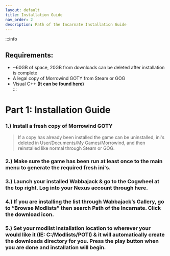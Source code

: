 ```yaml
---
layout: default
title: Installation Guide
nav_order: 2
description: Path of the Incarnate Installation Guide
---
```


:::info
## **Requirements:**
- ~60GB of space, 20GB from downloads can be deleted after installation is complete 
- A legal copy of Morrowind GOTY from Steam or GOG
- Visual C++ **(It can be found [here](https://aka.ms/vs/17/release/vc_redist.x64.exe))**  
:::

# **Part 1: Installation Guide**

### 1.) Install a fresh copy of Morrowind GOTY

> If a copy has already been installed the game can be uninstalled, ini's deleted in User/Documents/My Games/Morrowind, and then reinstalled like normal through Steam or GOG.

### 2.) Make sure the game has been run at least once to the main menu to generate the required fresh ini's.

### 3.) Launch your installed Wabbajack & go to the Cogwheel at the top right. Log into your Nexus account through here.

### 4.) If you are installing the list through Wabbajack’s Gallery, go to “Browse Modlists” then search Path of the Incarnate. Click the download icon.

### 5.) Set your modlist installation location to wherever your would like it (IE: C:/Modlists/POTI) & it will automatically create the downloads directory for you. Press the play button when you are done and installation will begin.
